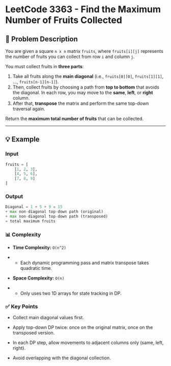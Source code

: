 # LeetCode 3363 - Find the Maximum Number of Fruits Collected

## 📝 Problem Description

You are given a square `n x n` matrix `fruits`, where `fruits[i][j]` represents the number of fruits you can collect from row `i` and column `j`.

You must collect fruits in **three parts**:

1. Take all fruits along the **main diagonal** (i.e., `fruits[0][0]`, `fruits[1][1]`, ..., `fruits[n-1][n-1]`).
2. Then, collect fruits by choosing a path from **top to bottom** that avoids the diagonal. In each row, you may move to the **same**, **left**, or **right** column.
3. After that, **transpose** the matrix and perform the same top-down traversal again.

Return the **maximum total number of fruits** that can be collected.

---

## 💡 Example

### Input
```python
fruits = [
    [1, 2, 3],
    [4, 5, 6],
    [7, 8, 9]
]
```

### Output
```python
Diagonal = 1 + 5 + 9 = 15  
+ max non-diagonal top-down path (original)  
+ max non-diagonal top-down path (transposed)
= total maximum fruits
```

### 📊 Complexity

- **Time Complexity:** `O(n^2)`

- - Each dynamic programming pass and matrix transpose takes quadratic time.

- **Space Complexity:** `O(n)`

- - Only uses two 1D arrays for state tracking in DP.

### ✅ Key Points

- Collect main diagonal values first.

- Apply top-down DP twice: once on the original matrix, once on the transposed version.

- In each DP step, allow movements to adjacent columns only (same, left, right).

- Avoid overlapping with the diagonal collection.